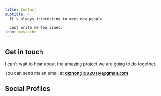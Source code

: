 ```yaml
---
title: Contact
subtitle: >
  It's always interesting to meet new people

  Just write me few lines.
icon: mustache
---
```


## Get in touch

I can't wait to hear about the amazing project we are going to do together.

You can send me an email at
<a href="mailto:qizhong19920114@gmail.com">__qizhong19920114@gmail.com__</a>

## Social Profiles

<a href='//www.linkedin.com/in/trey-zhong-76b59692' target='_blank' class='no-dec'><i class='icon-social-linkedin big'></i></a>
